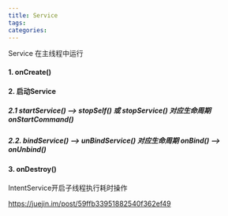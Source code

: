 ```yaml
---
title: Service
tags:
categories:
---
```


Service 在主线程中运行

#### 1. onCreate()

#### 2. 启动Service

##### 2.1 startService() --> stopSelf() 或 stopService() 对应生命周期 onStartCommand()

##### 2.2. bindService() --> unBindService() 对应生命周期 onBind() --> onUnbind()

#### 3. onDestroy()

IntentService开启子线程执行耗时操作

https://juejin.im/post/59ffb33951882540f362ef49
